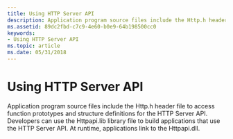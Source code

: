 ```yaml
---
title: Using HTTP Server API
description: Application program source files include the Http.h header file to access function prototypes and structure definitions for the HTTP Server API.
ms.assetid: 89dc2fbd-c7c9-4e60-b0e9-64b198500cc0
keywords:
- Using HTTP Server API
ms.topic: article
ms.date: 05/31/2018
---
```


# Using HTTP Server API

Application program source files include the Http.h header file to access function prototypes and structure definitions for the HTTP Server API. Developers can use the Httpapi.lib library file to build applications that use the HTTP Server API. At runtime, applications link to the Httpapi.dll.

 

 




